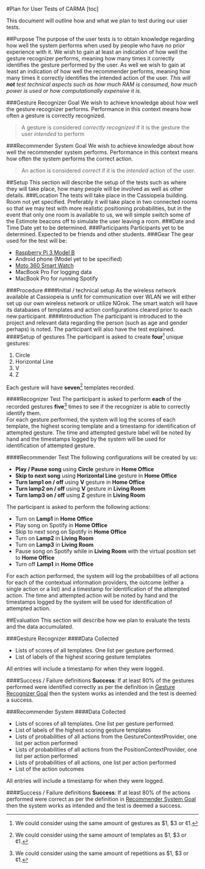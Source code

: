 #Plan for User Tests of CARMA
[toc]

This document will outline how and what we plan to test during our user tests.

##Purpose
The purpose of the user tests is to obtain knowledge regarding how well the system performs when used by people who have no prior experience with it. We wish to gain at least an indication of how well the gesture recognizer performs, meaning how many times it correctly identifies the gesture performed by the user.
As well we wish to gain at least an indication of how well the recommender performs, meaning how many times it correctly identifies the intended action of the user.
_This will **not** test technical aspects such as how much RAM is consumed, how much power is used or how computationally expensive it is._

###Gesture Recognizer Goal
We wish to achieve knowledge about how well the gesture recognizer performs. Performance in this context means how often a gesture is correctly recognized.
> A gesture is considered _correctly recognized_ if it is the gesture the user _intended_ to perform

###Recommender System Goal
We wish to achieve knowledge about how well the recommender system performs. Performance in this context means how often the system performs the correct action.
> An action is considered _correct_ if it is the _intended_ action of the user.

##Setup
This section will describe the setup of the tests such as where they will take place, how many people will be involved as well as other details.
###Location
The tests will take place in the Cassiopeia building. Room not yet specified.
Preferably it will take place in two connected rooms so that we may test with more realistic positioning probabilities, but in the event that only one room is available to us, we will simple switch some of the Estimote beacons off to simulate the user leaving a room.
###Date and Time
Date yet to be determined.
###Participants
Participants yet to be determined. Expected to be friends and other students.
###Gear
The gear used for the test will be:
 - [Raspberry Pi 3 Model B](https://www.raspberrypi.org/products/raspberry-pi-3-model-b/)
 - Android phone (Model yet to be specified)
 - [Moto 360 Smart Watch](https://www.motorola.com/us/products/moto-360)
 - MacBook Pro For logging data
 - MacBook Pro for running Spotify

###Procedure
####Initial / technical setup
As the wireless network available at Cassiopeia is unfit for communication over WLAN we will either set up our own wireless network or utilize NGrok.
The smart watch will have its databases of templates and action configurations cleared prior to each new participant.
####Introduction
The participant is introduced to the project and relevant data regarding the person (such as age and gender perhaps) is noted. The participant will also have the test explained.
####Setup of gestures
The participant is asked to create **four**[^GestureCount] unique gestures:

 1. Circle
 1. Horizontal Line
 1. V
 1. Z

Each gesture will have **seven**[^GestureTemplateCount] templates recorded.

####Recognizer Test
The participant is asked to perform **each** of the recorded gestures **five**[^GestureRepetitionCount] times to see if the recognizer is able to correctly identify them.  
For each gesture performed, the system will log the scores of each template, the highest scoring template and a timestamp for identification of attempted gesture.
The time and attempted gesture label will be noted by hand and the timestamps logged by the system will be used for identification of attempted gesture.

####Recommender Test
The following configurations will be created by us:

 - **Play / Pause song** using **Circle** gesture in **Home Office**
 - **Skip to next song** using **Horizontal Line** gesture in **Home Office**
 - **Turn lamp1 on / off** using **V** gesture in **Home Office**
 - **Turn lamp2 on / off** using **V** gesture in **Living Room**
 - **Turn lamp3 on / off** using **Z** gesture in **Living Room**

The participant is asked to perform the following actions:

 - Turn on **Lamp1** in **Home Office**
 - Play song on Spotify in **Home Office**
 - Skip to next song on Spotify in **Home Office**
 - Turn on **Lamp2** in **Living Room**
 - Turn on **Lamp3** in **Living Room**
 - Pause song on Spotify while in **Living Room** with the virtual position set to **Home Office**
 - Turn off **Lamp1** in **Home Office**

For each action performed, the system will log the probabilities of all actions for each of the contextual information providers, the outcome (either a single action or a list) and a timestamp for identification of the attempted action.
The time and attempted action will be noted by hand and the timestamps logged by the system will be used for identification of attempted action.

##Evaluation
This section will describe how we plan to evaluate the tests and the data accumulated.

###Gesture Recognizer
####Data Collected
 * Lists of scores of all templates. One list per gesture performed.
 * List of labels of the highest scoring gesture templates

All entries will include a timestamp for when they were logged.

####Success / Failure definitions
**Success**: If at least 80% of the gestures performed were identified correctly as per the definition in [Gesture Recognizer Goal](#gesture-recognizer-goal) then the system works as intended and the test is deemed a success.

###Recommender System
####Data Collected
* Lists of scores of all templates. One list per gesture performed.
* List of labels of the highest scoring gesture templates
* Lists of probabilities of all actions from the GestureContextProvider, one list per action performed
* Lists of probabilities of all actions from the PositionContextProvider, one list per action performed
* Lists of probabilities of all actions, one list per action performed
* List of the action outcomes

All entries will include a timestamp for when they were logged.

####Success / Failure definitions
**Success**: If at least 80% of the actions performed were correct as per the definition in [Recommender System Goal](#recommender-system-goal) then the system works as intended and the test is deemed a success.

[^GestureCount]: We could consider using the same amount of gestures as \$1, \$3 or ¢1.

[^GestureTemplateCount]:We could consider using the same amount of templates as \$1, \$3 or ¢1.

[^GestureRepetitionCount]: We could consider using the same amount of repetitions as \$1, \$3 or ¢1.
